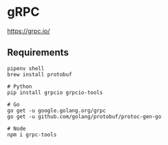# gRPC

https://grpc.io/
## Requirements

```
pipenv shell
brew install protobuf

# Python
pip install grpcio grpcio-tools

# Go
go get -u google.golang.org/grpc
go get -u github.com/golang/protobuf/protoc-gen-go

# Node
npm i grpc-tools



```
